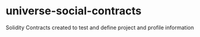 # universe-social-contracts

Solidity Contracts created to test and define project and profile information
